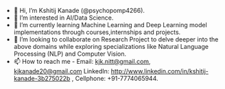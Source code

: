 - 👋 Hi, I’m Kshitij Kanade (@psychopomp4266).
- 👀 I’m interested in AI/Data Science.
- 🌱 I’m currently learning Machine Learning and Deep Learning model implementations through courses,internships and projects.
- 💞️ I’m looking to collaborate on Research Project to delve deeper into the above domains while exploring specializations like Natural Language Processing (NLP) and Computer Vision.
- 📫 How to reach me -
Email:  kjk.nitt@gmail.com, kjkanade20@gmail.com
LinkedIn:  http://www.linkedin.com/in/kshitij-kanade-3b275022b ,
Cellphone:  +91-7774065944. 

<!---
psychopomp4266/psychopomp4266 is a ✨ special ✨ repository because its `README.md` (this file) appears on your GitHub profile.
You can click the Preview link to take a look at your changes.
--->
